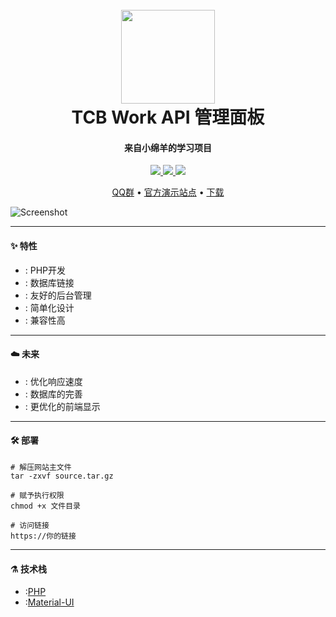 <h1 align="center">
  <br>
  <a href="#" alt="logo" ><img src="https://cos.cdn.image.tcbmc.cc/uploads/2022/10/31/635fc383e9804.png" width="150"/></a>
  <br>
  TCB Work API 管理面板
  <br>
</h1>

<h4 align="center">来自小绵羊的学习项目</h4>
<p align="center">
  <a href="https://github.com/znc15/TCB-Work-API">
      <img src="https://img.shields.io/github/v/release/znc15/TCB-Work-API?include_prereleases&style=flat">
  </a>
  <a href="https://github.com/cloudreve/Cloudreve/releases">
    <img src="https://img.shields.io/github/downloads/znc15/TCB-Work-API/total" />
  </a>
  <a href="https://github.com/znc15/TCB-Work-API">
     <img src="https://img.shields.io/github/license/znc15/TCB-Work-API"/>
  </a>
</p>

<p align="center">
  <a href="https://jq.qq.com/?_wv=1027&k=ySiFVduK">QQ群</a> •
  <a href="https://apimoe.lol">官方演示站点</a> •
  <a href="https://github.com/znc15/TCB-Work-API/releases">下载</a>
</p>

![Screenshot](https://cos.cdn.image.tcbmc.cc/uploads/2022/12/07/6390ad36b13bd.png)
<br>
***
#### :sparkles: 特性

* : PHP开发
* : 数据库链接
* : 友好的后台管理
* : 简单化设计
* : 兼容性高

***
#### :cloud: 未来
* : 优化响应速度
* : 数据库的完善
* : 更优化的前端显示

***
#### :hammer_and_wrench: 部署
```shell
# 解压网站主文件
tar -zxvf source.tar.gz

# 赋予执行权限
chmod +x 文件目录

# 访问链接
https://你的链接
```
***
#### :alembic: 技术栈
* :[PHP](https://www.php.net/)
* :[Material-UI](https://github.com/mui-org/material-ui)